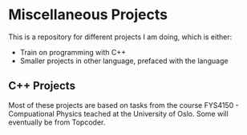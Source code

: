 Miscellaneous Projects
==============

This is a repository for different projects I am doing, which is either:
- Train on programming with C++
- Smaller projects in other language, prefaced with the language

C++ Projects
-----------------

Most of these projects are based on tasks from the course FYS4150 - Compuational Physics teached at the University of Oslo. Some will eventually be from Topcoder.
